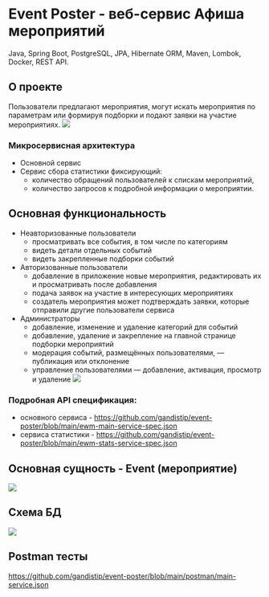 # Event Poster - веб-сервис Афиша мероприятий
Java, Spring Boot, PostgreSQL, JPA, Hibernate ORM, Maven, Lombok, Docker, REST API.

## О проекте
Пользователи предлагают мероприятия, могут искать мероприятия по параметрам или формируя подборки и подают заявки на участие мероприятиях.
![](https://github.com/gandistip/event-poster/assets/120060980/5c46a985-a224-4696-872b-ca63867aa3c4)
### Микросервисная архитектура
* Основной сервис
* Сервис сбора статистики фиксирующий:
   - количество обращений пользователей к спискам мероприятий,
   - количество запросов к подробной информации о мероприятии.

## Основная функциональность
* Неавторизованные пользователи
   - просматривать все события, в том числе по категориям
   - видеть детали отдельных событий
   - видеть закрепленные подборки событий
* Авторизованные пользователи
   - добавление в приложение новые мероприятия, редактировать их и просматривать после добавления
   - подача заявок на участие в интересующих мероприятиях
   - создатель мероприятия может подтверждать заявки, которые отправили другие пользователи сервиса
* Администраторы
   - добавление, изменение и удаление категорий для событий
   - добавление, удаление и закрепление на главной странице подборки мероприятий
   - модерация событий, размещённых пользователями, — публикация или отклонение
   - управление пользователями — добавление, активация, просмотр и удаление
![](https://github.com/gandistip/event-poster/assets/120060980/05777b80-b016-49a3-9b67-cd40cec03bbd)
### Подробная API спецификация:
* основного сервиса - https://github.com/gandistip/event-poster/blob/main/ewm-main-service-spec.json
* сервиса статистики - https://github.com/gandistip/event-poster/blob/main/ewm-stats-service-spec.json

## Основная сущность - Event (мероприятие)
![](https://github.com/gandistip/event-poster/assets/120060980/e2a53700-3c1b-461f-8aec-2e82bf29f1f7)

## Схема БД
![](https://github.com/gandistip/java-explore-with-me/assets/120060980/7e77be41-4a12-42a3-ac60-df0d57c0cd0f)

## Postman тесты
https://github.com/gandistip/event-poster/blob/main/postman/main-service.json
